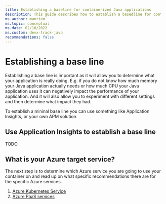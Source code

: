 ```yaml
---
title: Establishing a baseline for containerized Java applications
description: This guide describes how to establish a basedline for containerized Java applications
ms.author: manriem
ms.topic: conceptual
ms.date: 02/10/2022
ms.custom: devx-track-java
recommendations: false
---
```


# Establishing a base line

Establishing a base line is important as it will allow you to determine what your application is really doing. E.g. if you do not know how much memory your Java application actually needs or how much CPU your Java application uses it can negatively impact the performance of your application. And it will also allow you to experiment with different settings and then determine what impact they had.

To establish a mininal base line you can use something like Application Insights, or your own APM solution.

## Use Application Insights to establish a base line

TODO

## What is your Azure target service?

The next step is to determine which Azure service you are going to use your container on and read up on what specific recommendations there are for the specific Azure services.

1. [Azure Kubernetes Service](containers-aks.md)
1. [Azure PaaS services](containers-paas.md)

